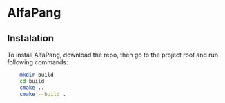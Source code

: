 # AlfaPang


## Instalation
To install AlfaPang, download the repo, then go to the project root and run following commands:

```bash  
    mkdir build  
    cd build  
    cmake ..  
    cmake --build .  


